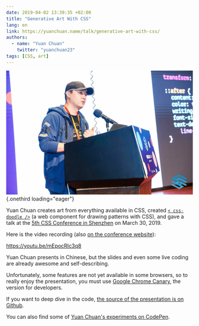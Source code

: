 ```yaml
---
date: 2019-04-02 13:39:35 +02:00
title: "Generative Art With CSS"
lang: en
link: https://yuanchuan.name/talk/generative-art-with-css/
authors:
  - name: "Yuan Chuan"
    twitter: "yuanchuan23"
tags: [CSS, art]
---
```


![](yuan-chuan-at-css-conference-shenzhen.jpg){.onethird loading="eager"}

Yuan Chuan creates art from everything available in CSS, created [`< css-doodle />`](https://css-doodle.com/) (a web component for drawing patterns with CSS), and gave a talk at the [5th CSS Conference in Shenzhen](https://css.w3ctech.com/5) on March 30, 2019.

Here is the video recording (also [on the conference website](https://www.yuque.com/cssconf/5th/hyku3f#1f2bd521)):

https://youtu.be/mEpocRIc3q8

Yuan Chuan presents in Chinese, but the slides and even some live coding are already awesome and self-describing.

Unfortunately, some features are not yet available in some browsers, so to really enjoy the presentation, you must use [Google Chrome Canary](https://www.google.com/intl/fr_ALL/chrome/canary/), the version for developers.

If you want to deep dive in the code, [the source of the presentation is on Github](https://github.com/yuanchuan/talk/tree/gh-pages/generative-art-with-css).

You can also find some of [Yuan Chuan's experiments on CodePen](https://codepen.io/yuanchuan/).
